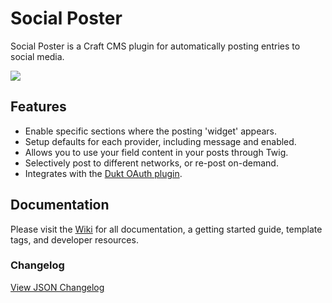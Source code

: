 # Social Poster

Social Poster is a Craft CMS plugin for automatically posting entries to social media.

<img src="https://raw.githubusercontent.com/engram-design/SocialPoster/master/screenshots/entry-edit.png" />


## Features

- Enable specific sections where the posting 'widget' appears.
- Setup defaults for each provider, including message and enabled.
- Allows you to use your field content in your posts through Twig.
- Selectively post to different networks, or re-post on-demand.
- Integrates with the [Dukt OAuth plugin](https://dukt.net/craft/oauth/).


## Documentation

Please visit the [Wiki](https://github.com/engram-design/SocialPoster/wiki) for all documentation, a getting started guide, template tags, and developer resources.


### Changelog

[View JSON Changelog](https://github.com/engram-design/SocialPoster/blob/master/changelog.json)
